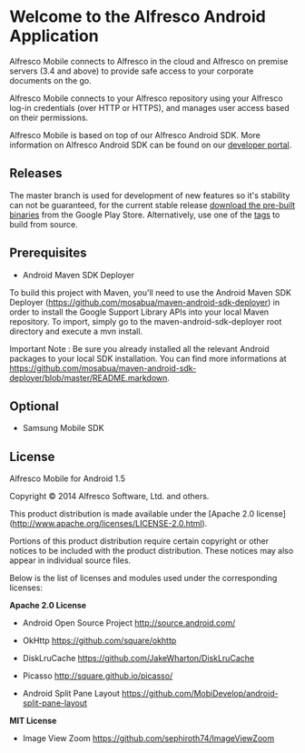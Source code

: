 Welcome to the Alfresco Android Application
===================================

Alfresco Mobile connects to Alfresco in the cloud and Alfresco on premise servers (3.4 and above) to provide safe access to your corporate documents on the go. 

Alfresco Mobile connects to your Alfresco repository using your Alfresco log-in credentials (over HTTP or HTTPS), and manages user access based on their permissions.

Alfresco Mobile is based on top of our Alfresco Android SDK. More information on Alfresco Android SDK can be found on our [developer portal](http://developer.alfresco.com/mobile).


Releases
--------

The master branch is used for development of new features so it's stability can not be guaranteed, for the current stable release 
[download the pre-built binaries](https://play.google.com/store/apps/details?id=org.alfresco.mobile.android.application) from the Google Play Store. 
Alternatively, use one of the [tags](https://github.com/Alfresco/alfresco-android-app/tags) to build from source.

Prerequisites
-------------

* Android Maven SDK Deployer

To build this project with Maven, you'll need to use the Android Maven SDK Deployer (https://github.com/mosabua/maven-android-sdk-deployer) in order to install the Google Support Library APIs into your local Maven repository.
To import, simply go to the maven-android-sdk-deployer root directory and execute a mvn install.

Important Note : Be sure you already installed all the relevant Android packages to your local SDK installation. 
You can find more informations at https://github.com/mosabua/maven-android-sdk-deployer/blob/master/README.markdown.


Optional
-------------

* Samsung Mobile SDK


License
-------

Alfresco Mobile for Android 1.5 

Copyright © 2014 Alfresco Software, Ltd. and others. 

This product distribution is made available under the [Apache 2.0 license] (http://www.apache.org/licenses/LICENSE-2.0.html). 

Portions of this product distribution require certain copyright or other notices to be included with the product distribution. These notices may also appear in individual source files. 

Below is the list of licenses and modules used under the corresponding licenses: 

__Apache 2.0 License__

* Android Open Source Project	 http://source.android.com/

* OkHttp	 https://github.com/square/okhttp

* DiskLruCache	 https://github.com/JakeWharton/DiskLruCache 

* Picasso	 http://square.github.io/picasso/

* Android Split Pane Layout	 https://github.com/MobiDevelop/android-split-pane-layout 

__MIT License__

* Image View Zoom	 https://github.com/sephiroth74/ImageViewZoom
